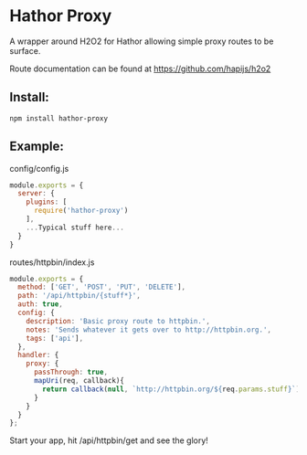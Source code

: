 # Hathor Proxy

A wrapper around H2O2 for Hathor allowing simple proxy routes to be surface.

Route documentation can be found at https://github.com/hapijs/h2o2

## Install:

```
npm install hathor-proxy
```

## Example:

config/config.js

```js
module.exports = {
  server: {
    plugins: [
      require('hathor-proxy')
    ],
    ...Typical stuff here...
  }
}
```

routes/httpbin/index.js

```js
module.exports = {
  method: ['GET', 'POST', 'PUT', 'DELETE'],
  path: '/api/httpbin/{stuff*}',
  auth: true,
  config: {
    description: 'Basic proxy route to httpbin.',
    notes: 'Sends whatever it gets over to http://httpbin.org.',
    tags: ['api'],
  },
  handler: {
    proxy: {
      passThrough: true,
      mapUri(req, callback){
        return callback(null, `http://httpbin.org/${req.params.stuff}`)
      }
    }
  }
};
```

Start your app, hit /api/httpbin/get and see the glory!
